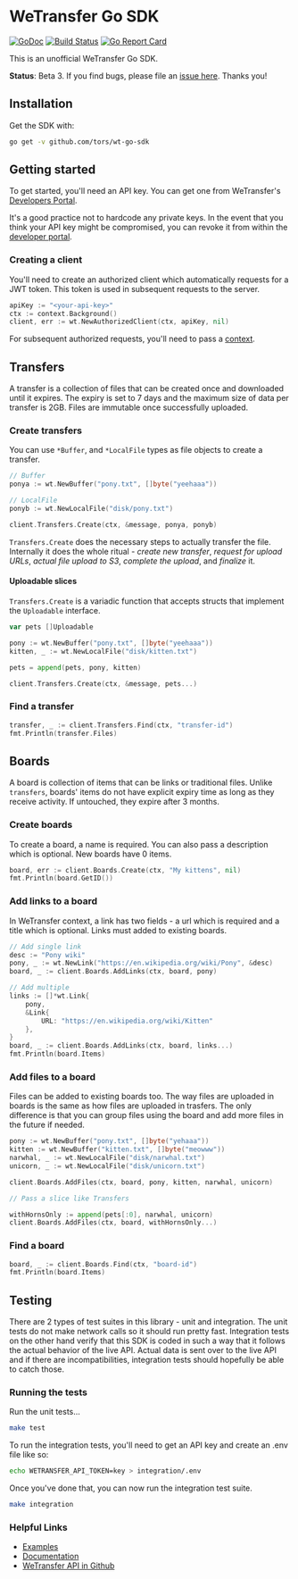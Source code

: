 # WeTransfer Go SDK
[![GoDoc](https://godoc.org/github.com/tors/wt-go-sdk/wt?status.svg)](https://godoc.org/github.com/tors/wt-go-sdk/wt) [![Build Status](https://travis-ci.org/tors/wt-go-sdk.svg?branch=master)](https://travis-ci.org/tors/wt-go-sdk) [![Go Report Card](https://goreportcard.com/badge/github.com/tors/wt-go-sdk)](https://goreportcard.com/report/github.com/tors/wt-go-sdk)

This is an unofficial WeTransfer Go SDK.

**Status**: Beta 3. If you find bugs, please file an [issue here](https://github.com/tors/wt-go-sdk/issues). Thanks you!

## Installation

Get the SDK with:

```bash
go get -v github.com/tors/wt-go-sdk
```

## Getting started

To get started, you'll need an API key. You can get one from WeTransfer's
[Developers Portal](https://developers.wetransfer.com/).

It's a good practice not to hardcode any private keys. In the event that you
think your API key might be compromised, you can revoke it from within the
[developer portal](https://developers.wetransfer.com/).

### Creating a client

You'll need to create an authorized client which automatically requests for a
JWT token. This token is used in subsequent requests to the server.

```go
apiKey := "<your-api-key>"
ctx := context.Background()
client, err := wt.NewAuthorizedClient(ctx, apiKey, nil)
```

For subsequent authorized requests, you'll need to pass a
[context](https://golang.org/pkg/context).

## Transfers

A transfer is a collection of files that can be created once and downloaded
until it expires. The expiry is set to 7 days and the maximum size of data per
transfer is 2GB. Files are immutable once successfully uploaded.

### Create transfers

You can use `*Buffer`, and `*LocalFile` types as file objects to create a
transfer.

```go
// Buffer
ponya := wt.NewBuffer("pony.txt", []byte("yeehaaa"))

// LocalFile
ponyb := wt.NewLocalFile("disk/pony.txt")

client.Transfers.Create(ctx, &message, ponya, ponyb)
```

`Transfers.Create` does the necessary steps to actually transfer the file.
Internally it does the whole ritual - _create new transfer_, _request for upload
URLs_, _actual file upload to S3_, _complete the upload_, and _finalize_ it.

#### Uploadable slices

`Transfers.Create` is a variadic function that accepts structs that implement
the `Uploadable` interface.

```go
var pets []Uploadable

pony := wt.NewBuffer("pony.txt", []byte("yeehaaa"))
kitten, _ := wt.NewLocalFile("disk/kitten.txt")

pets = append(pets, pony, kitten)

client.Transfers.Create(ctx, &message, pets...)
```

### Find a transfer

```go
transfer, _ := client.Transfers.Find(ctx, "transfer-id")
fmt.Println(transfer.Files)
```

## Boards

A board is collection of items that can be links or traditional files. Unlike
`transfers`, boards' items do not have explicit expiry time as long as they
receive activity. If untouched, they expire after 3 months.

### Create boards

To create a board, a name is required. You can also pass a description which is
optional. New boards have 0 items.

```go
board, err := client.Boards.Create(ctx, "My kittens", nil)
fmt.Println(board.GetID())
```

### Add links to a board

In WeTransfer context, a link has two fields - a url which is required
and a title which is optional. Links must added to existing boards.

```go
// Add single link
desc := "Pony wiki"
pony, _ := wt.NewLink("https://en.wikipedia.org/wiki/Pony", &desc)
board, _ := client.Boards.AddLinks(ctx, board, pony)

// Add multiple
links := []*wt.Link{
    pony,
    &Link{
        URL: "https://en.wikipedia.org/wiki/Kitten"
    },
}
board, _ := client.Boards.AddLinks(ctx, board, links...)
fmt.Println(board.Items)
```

### Add files to a board

Files can be added to existing boards too. The way files are uploaded in boards
is the same as how files are uploaded in trasfers. The only difference is that
you can group files using the board and add more files in the future if needed.

```go
pony := wt.NewBuffer("pony.txt", []byte("yehaaa"))
kitten := wt.NewBuffer("kitten.txt", []byte("meowww"))
narwhal, _ := wt.NewLocalFile("disk/narwhal.txt")
unicorn, _ := wt.NewLocalFile("disk/unicorn.txt")

client.Boards.AddFiles(ctx, board, pony, kitten, narwhal, unicorn)

// Pass a slice like Transfers

withHornsOnly := append(pets[:0], narwhal, unicorn)
client.Boards.AddFiles(ctx, board, withHornsOnly...)
```

### Find a board

```go
board, _ := client.Boards.Find(ctx, "board-id")
fmt.Println(board.Items)
```

## Testing

There are 2 types of test suites in this library - unit and integration. The
unit tests do not make network calls so it should run pretty fast.
Integration tests on the other hand verify that this SDK is coded in such a way
that it follows the actual behavior of the live API. Actual data is sent over
to the live API and if there are incompatibilities, integration tests should
hopefully be able to catch those.

### Running the tests

Run the unit tests...

```bash
make test
```

To run the integration tests, you'll need to get an API key and create an .env
file like so:

```bash
echo WETRANSFER_API_TOKEN=key > integration/.env
```

Once you've done that, you can now run the integration test suite.

```bash
make integration
```

### Helpful Links
- [Examples](https://github.com/tors/wt-go-sdk/tree/master/example)
- [Documentation](https://godoc.org/github.com/tors/wt-go-sdk/wt)
- [WeTransfer API in Github](https://wetransfer.github.io/wt-api-docs/index.html)
